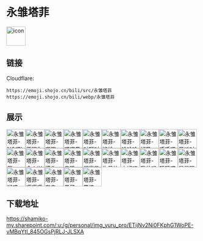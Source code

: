 # 永雏塔菲
<img src="https://emoji.shojo.cn/bili/src/永雏塔菲/icon.png" width="50" height="50" alt="icon">

## 链接
Cloudflare:
```
https://emoji.shojo.cn/bili/src/永雏塔菲
https://emoji.shojo.cn/bili/webp/永雏塔菲
```
## 展示
<img src="https://emoji.shojo.cn/bili/src/永雏塔菲/永雏塔菲-NO喵!.png" width="50" height="50" alt="永雏塔菲-NO喵!"><img src="https://emoji.shojo.cn/bili/src/永雏塔菲/永雏塔菲-不理你了.png" width="50" height="50" alt="永雏塔菲-不理你了"><img src="https://emoji.shojo.cn/bili/src/永雏塔菲/永雏塔菲-嘲笑.png" width="50" height="50" alt="永雏塔菲-嘲笑"><img src="https://emoji.shojo.cn/bili/src/永雏塔菲/永雏塔菲-喵喵拳.png" width="50" height="50" alt="永雏塔菲-喵喵拳"><img src="https://emoji.shojo.cn/bili/src/永雏塔菲/永雏塔菲-对呀对呀.png" width="50" height="50" alt="永雏塔菲-对呀对呀"><img src="https://emoji.shojo.cn/bili/src/永雏塔菲/永雏塔菲-尴尬.png" width="50" height="50" alt="永雏塔菲-尴尬"><img src="https://emoji.shojo.cn/bili/src/永雏塔菲/永雏塔菲-哈哈哈.png" width="50" height="50" alt="永雏塔菲-哈哈哈"><img src="https://emoji.shojo.cn/bili/src/永雏塔菲/永雏塔菲-好热.png" width="50" height="50" alt="永雏塔菲-好热"><img src="https://emoji.shojo.cn/bili/src/永雏塔菲/永雏塔菲-呼呼喵.png" width="50" height="50" alt="永雏塔菲-呼呼喵"><img src="https://emoji.shojo.cn/bili/src/永雏塔菲/永雏塔菲-开派对咯.png" width="50" height="50" alt="永雏塔菲-开派对咯"><img src="https://emoji.shojo.cn/bili/src/永雏塔菲/永雏塔菲-累.png" width="50" height="50" alt="永雏塔菲-累"><img src="https://emoji.shojo.cn/bili/src/永雏塔菲/永雏塔菲-令人兴奋.png" width="50" height="50" alt="永雏塔菲-令人兴奋"><img src="https://emoji.shojo.cn/bili/src/永雏塔菲/永雏塔菲-摸头.png" width="50" height="50" alt="永雏塔菲-摸头"><img src="https://emoji.shojo.cn/bili/src/永雏塔菲/永雏塔菲-亲嘴.png" width="50" height="50" alt="永雏塔菲-亲嘴"><img src="https://emoji.shojo.cn/bili/src/永雏塔菲/永雏塔菲-闪亮登场.png" width="50" height="50" alt="永雏塔菲-闪亮登场"><img src="https://emoji.shojo.cn/bili/src/永雏塔菲/永雏塔菲-生日快乐.png" width="50" height="50" alt="永雏塔菲-生日快乐"><img src="https://emoji.shojo.cn/bili/src/永雏塔菲/永雏塔菲-太好吃了.png" width="50" height="50" alt="永雏塔菲-太好吃了"><img src="https://emoji.shojo.cn/bili/src/永雏塔菲/永雏塔菲-我帅吗.png" width="50" height="50" alt="永雏塔菲-我帅吗"><img src="https://emoji.shojo.cn/bili/src/永雏塔菲/永雏塔菲-嘻嘻喵.png" width="50" height="50" alt="永雏塔菲-嘻嘻喵"><img src="https://emoji.shojo.cn/bili/src/永雏塔菲/永雏塔菲-星星眼.png" width="50" height="50" alt="永雏塔菲-星星眼"><img src="https://emoji.shojo.cn/bili/src/永雏塔菲/永雏塔菲-疑惑.png" width="50" height="50" alt="永雏塔菲-疑惑"><img src="https://emoji.shojo.cn/bili/src/永雏塔菲/永雏塔菲-嘤嘤嘤.png" width="50" height="50" alt="永雏塔菲-嘤嘤嘤"><img src="https://emoji.shojo.cn/bili/src/永雏塔菲/永雏塔菲-有鬼.png" width="50" height="50" alt="永雏塔菲-有鬼"><img src="https://emoji.shojo.cn/bili/src/永雏塔菲/永雏塔菲-晕了.png" width="50" height="50" alt="永雏塔菲-晕了"><img src="https://emoji.shojo.cn/bili/src/永雏塔菲/永雏塔菲-震惊.png" width="50" height="50" alt="永雏塔菲-震惊">

## 下载地址

https://shamiko-my.sharepoint.com/:u:/g/personal/img_yuru_pro/ETijNv2Ni0FKphG1WoPE-vMBqYtI_845OGsPjRLJ-JLSXA